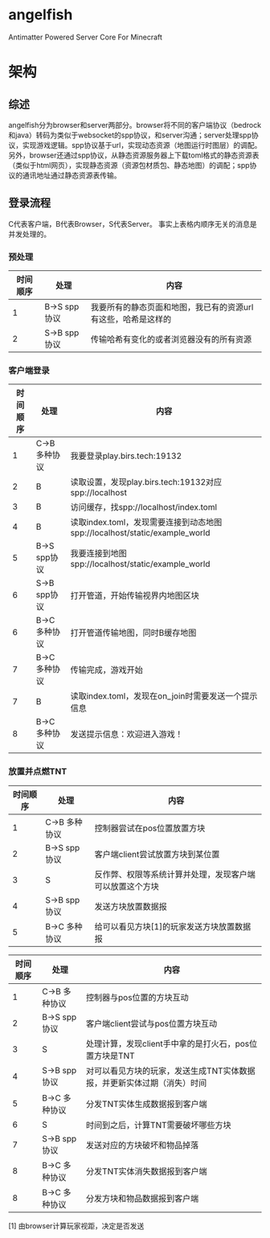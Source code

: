 # angelfish
Antimatter Powered Server Core For Minecraft

# 架构
## 综述
angelfish分为browser和server两部分。browser将不同的客户端协议（bedrock和java）转码为类似于websocket的spp协议，和server沟通；server处理spp协议，实现游戏逻辑。spp协议基于url，实现动态资源（地图运行时图层）的调配。另外，browser还通过spp协议，从静态资源服务器上下载toml格式的静态资源表（类似于html网页），实现静态资源（资源包材质包、静态地图）的调配；spp协议的通讯地址通过静态资源表传输。

## 登录流程
C代表客户端，B代表Browser，S代表Server。
事实上表格内顺序无关的消息是并发处理的。

### 预处理
| 时间顺序 | 处理         | 内容                               |
| ---- | ---------- | -------------------------------- |
| 1    | B->S spp协议 | 我要所有的静态页面和地图，我已有的资源url有这些，哈希是这样的 |
| 2    | S->B spp协议 | 传输哈希有变化的或者浏览器没有的所有资源             |

### 客户端登录
| 时间顺序 | 处理         | 内容                                       |
| ---- | ---------- | ---------------------------------------- |
| 1    | C->B 多种协议  | 我要登录play.birs.tech:19132                 |
| 2    | B          | 读取设置，发现play.birs.tech:19132对应spp://localhost |
| 3    | B          | 访问缓存，找spp://localhost/index.toml         |
| 4    | B          | 读取index.toml，发现需要连接到动态地图spp://localhost/static/example_world |
| 5    | B->S spp协议 | 我要连接到地图spp://localhost/static/example_world |
| 6    | S->B spp协议 | 打开管道，开始传输视界内地图区块                         |
| 6    | B->C 多种协议  | 打开管道传输地图，同时B缓存地图                         |
| 7    | B->C 多种协议  | 传输完成，游戏开始                                |
| 7    | B          | 读取index.toml，发现在on_join时需要发送一个提示信息       |
| 8    | B->C 多种协议  | 发送提示信息：欢迎进入游戏！                           |

### 放置并点燃TNT

| 时间顺序 | 处理         | 内容                           |
| ---- | ---------- | ---------------------------- |
| 1    | C->B 多种协议  | 控制器尝试在pos位置放置方块              |
| 2    | B->S spp协议 | 客户端client尝试放置方块到某位置          |
| 3    | S          | 反作弊、权限等系统计算并处理，发现客户端可以放置这个方块 |
| 4    | S->B spp协议 | 发送方块放置数据报                    |
| 5    | B->C 多种协议  | 给可以看见方块[1]的玩家发送方块放置数据报       |

| 时间顺序 | 处理         | 内容                                    |
| ---- | ---------- | ------------------------------------- |
| 1    | C->B 多种协议  | 控制器与pos位置的方块互动                        |
| 2    | B->S spp协议 | 客户端client尝试与pos位置方块互动                 |
| 3    | S          | 处理计算，发现client手中拿的是打火石，pos位置方块是TNT     |
| 4    | S->B spp协议 | 对可以看见方块的玩家，发送生成TNT实体数据报，并更新实体过期（消失）时间 |
| 5    | B->C 多种协议  | 分发TNT实体生成数据报到客户端                      |
| 6    | S          | 时间到之后，计算TNT需要破坏哪些方块                   |
| 7    | S->B spp协议 | 发送对应的方块破坏和物品掉落                        |
| 8    | B->C 多种协议  | 分发TNT实体消失数据报到客户端                      |
| 8    | B->C 多种协议  | 分发方块和物品数据报到客户端                        |

[1] 由browser计算玩家视距，决定是否发送

